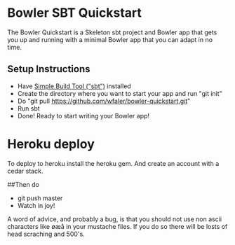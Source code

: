 # Bowler SBT Quickstart
The Bowler Quickstart is a Skeleton sbt project and Bowler app that gets you up and running with a minimal Bowler app that you can adapt in no time.

## Setup Instructions
* Have [Simple Build Tool ("sbt")](http://code.google.com/p/simple-build-tool/) installed
* Create the directory where you want to start your app and run "git init"
* Do  "git pull https://github.com/wfaler/bowler-quickstart.git"
* Run sbt
* Done! Ready to start writing your Bowler app!

# Heroku deploy
To deploy to heroku install the heroku gem. And create an account with a cedar stack.

##Then do
* git push <your heroku repo> master
* Watch in joy!
 

A word of advice, and probably a bug, is that you should not use non ascii characters like øæå in your mustache files. If you do so there will be losts of head scraching and 500's. 